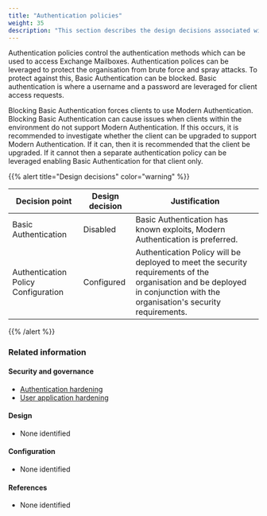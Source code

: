 ```yaml
---
title: "Authentication policies"
weight: 35
description: "This section describes the design decisions associated with Authentication Policies for system(s) built using ASD's Blueprint for Secure Cloud."
---
```


Authentication policies control the authentication methods which can be used to access Exchange Mailboxes. Authentication polices can be leveraged to protect the organisation from brute force and spray attacks. To protect against this, Basic Authentication can be blocked. Basic authentication is where a username and a password are leveraged for client access requests.

Blocking Basic Authentication forces clients to use Modern Authentication. Blocking Basic Authentication can cause issues when clients within the environment do not support Modern Authentication. If this occurs, it is recommended to investigate whether the client can be upgraded to support Modern Authentication. If it can, then it is recommended that the client be upgraded. If it cannot then a separate authentication policy can be leveraged enabling Basic Authentication for that client only.

{{% alert title="Design decisions" color="warning" %}}

| Decision point                      | Design decision | Justification                                                                                                                                                              |
| ----------------------------------- | --------------- | -------------------------------------------------------------------------------------------------------------------------------------------------------------------------- |
| Basic Authentication                | Disabled        | Basic Authentication has known exploits, Modern Authentication is preferred.                                                                                               |
| Authentication Policy Configuration | Configured      | Authentication Policy will be deployed to meet the security requirements of the organisation and be deployed in conjunction with the organisation's security requirements. |

{{% /alert %}}

### Related information

#### Security and governance

- [Authentication hardening](/security-and-governance/system-security-plan/system-hardening-authentication)
- [User application hardening](/security-and-governance/system-security-plan/system-hardening-user-apps)

#### Design

- None identified

#### Configuration

- None identified

#### References

- None identified
